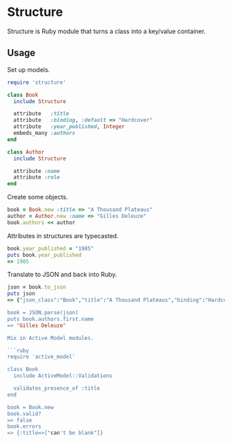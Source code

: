 # Structure

Structure is Ruby module that turns a class into a key/value container.

## Usage

Set up models.

```ruby
require 'structure'

class Book
  include Structure

  attribute   :title
  attribute   :binding, :default => "Hardcover"
  attribute   :year_published, Integer
  embeds_many :authors
end

class Author
  include Structure

  attribute :name
  attribute :role
end
```

Create some objects.

```ruby
book = Book.new :title => "A Thousand Plateaus"
author = Author.new :name => "Gilles Deleuze"
book.authors << author
```

Attributes in structures are typecasted.

```ruby
book.year_published = "1985"
puts book.year_published
=> 1985
```

Translate to JSON and back into Ruby.

```ruby
json = book.to_json
puts json
=> {"json_class":"Book","title":"A Thousand Plateaus","binding":"Hardcover,"year_published":1985,"authors":[{"json_class":"Author","name":"Gilles Deleuze","role":null}]}

book = JSON.parse(json)
puts book.authors.first.name
=> "Gilles Deleuze"

Mix in Active Model modules.

```ruby
require 'active_model'

class Book
  include ActiveModel::Validations

  validates_presence_of :title
end

book = Book.new
book.valid?
=> false
book.errors
=> {:title=>["can't be blank"]}
```
